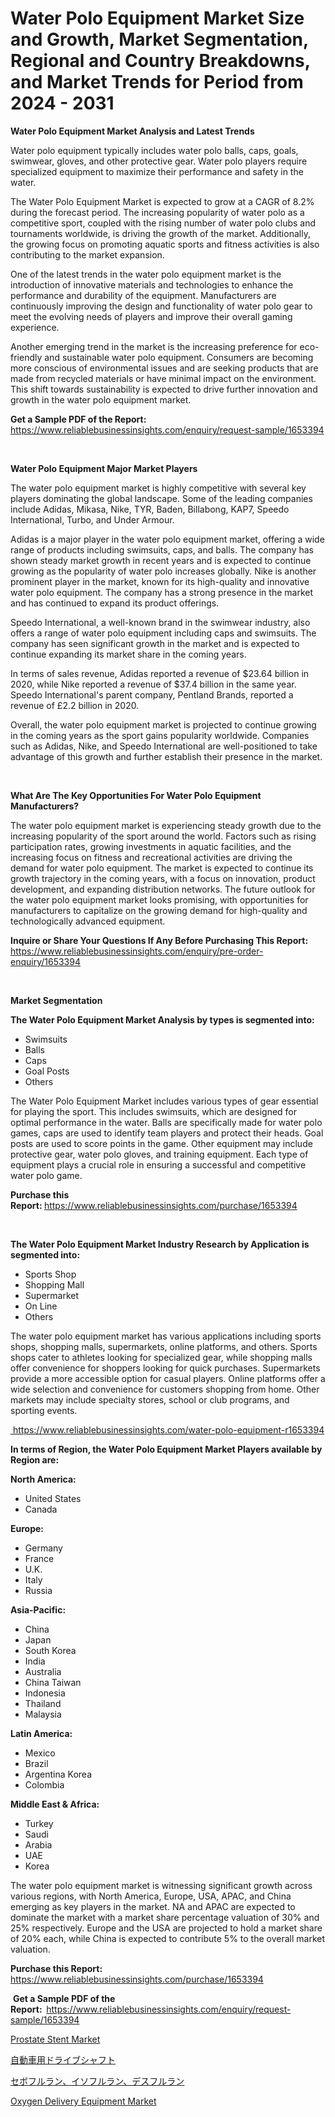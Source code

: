 <p><h1>Water Polo Equipment Market Size and Growth, Market Segmentation, Regional and Country Breakdowns, and Market Trends for Period from 2024 -  2031</h1></p><p><strong>Water Polo Equipment Market Analysis and Latest Trends</strong></p>
<p><p>Water polo equipment typically includes water polo balls, caps, goals, swimwear, gloves, and other protective gear. Water polo players require specialized equipment to maximize their performance and safety in the water.</p><p>The Water Polo Equipment Market is expected to grow at a CAGR of 8.2% during the forecast period. The increasing popularity of water polo as a competitive sport, coupled with the rising number of water polo clubs and tournaments worldwide, is driving the growth of the market. Additionally, the growing focus on promoting aquatic sports and fitness activities is also contributing to the market expansion.</p><p>One of the latest trends in the water polo equipment market is the introduction of innovative materials and technologies to enhance the performance and durability of the equipment. Manufacturers are continuously improving the design and functionality of water polo gear to meet the evolving needs of players and improve their overall gaming experience.</p><p>Another emerging trend in the market is the increasing preference for eco-friendly and sustainable water polo equipment. Consumers are becoming more conscious of environmental issues and are seeking products that are made from recycled materials or have minimal impact on the environment. This shift towards sustainability is expected to drive further innovation and growth in the water polo equipment market.</p></p>
<p><strong>Get a Sample PDF of the Report:&nbsp;</strong> <a href="https://www.reliablebusinessinsights.com/enquiry/request-sample/1653394">https://www.reliablebusinessinsights.com/enquiry/request-sample/1653394</a></p>
<p>&nbsp;</p>
<p><strong>Water Polo Equipment Major Market Players</strong></p>
<p><p>The water polo equipment market is highly competitive with several key players dominating the global landscape. Some of the leading companies include Adidas, Mikasa, Nike, TYR, Baden, Billabong, KAP7, Speedo International, Turbo, and Under Armour.</p><p>Adidas is a major player in the water polo equipment market, offering a wide range of products including swimsuits, caps, and balls. The company has shown steady market growth in recent years and is expected to continue growing as the popularity of water polo increases globally. Nike is another prominent player in the market, known for its high-quality and innovative water polo equipment. The company has a strong presence in the market and has continued to expand its product offerings.</p><p>Speedo International, a well-known brand in the swimwear industry, also offers a range of water polo equipment including caps and swimsuits. The company has seen significant growth in the market and is expected to continue expanding its market share in the coming years.</p><p>In terms of sales revenue, Adidas reported a revenue of $23.64 billion in 2020, while Nike reported a revenue of $37.4 billion in the same year. Speedo International's parent company, Pentland Brands, reported a revenue of £2.2 billion in 2020.</p><p>Overall, the water polo equipment market is projected to continue growing in the coming years as the sport gains popularity worldwide. Companies such as Adidas, Nike, and Speedo International are well-positioned to take advantage of this growth and further establish their presence in the market.</p></p>
<p>&nbsp;</p>
<p><strong>What Are The Key Opportunities For Water Polo Equipment Manufacturers?</strong></p>
<p><p>The water polo equipment market is experiencing steady growth due to the increasing popularity of the sport around the world. Factors such as rising participation rates, growing investments in aquatic facilities, and the increasing focus on fitness and recreational activities are driving the demand for water polo equipment. The market is expected to continue its growth trajectory in the coming years, with a focus on innovation, product development, and expanding distribution networks. The future outlook for the water polo equipment market looks promising, with opportunities for manufacturers to capitalize on the growing demand for high-quality and technologically advanced equipment.</p></p>
<p><strong>Inquire or Share Your Questions If Any Before Purchasing This Report:</strong> <a href="https://www.reliablebusinessinsights.com/enquiry/pre-order-enquiry/1653394">https://www.reliablebusinessinsights.com/enquiry/pre-order-enquiry/1653394</a></p>
<p>&nbsp;</p>
<p><strong>Market Segmentation</strong></p>
<p><strong>The Water Polo Equipment Market Analysis by types is segmented into:</strong></p>
<p><ul><li>Swimsuits</li><li>Balls</li><li>Caps</li><li>Goal Posts</li><li>Others</li></ul></p>
<p><p>The Water Polo Equipment Market includes various types of gear essential for playing the sport. This includes swimsuits, which are designed for optimal performance in the water. Balls are specifically made for water polo games, caps are used to identify team players and protect their heads. Goal posts are used to score points in the game. Other equipment may include protective gear, water polo gloves, and training equipment. Each type of equipment plays a crucial role in ensuring a successful and competitive water polo game.</p></p>
<p><strong>Purchase this Report:&nbsp;</strong><a href="https://www.reliablebusinessinsights.com/purchase/1653394">https://www.reliablebusinessinsights.com/purchase/1653394</a></p>
<p>&nbsp;</p>
<p><strong>The Water Polo Equipment Market Industry Research by Application is segmented into:</strong></p>
<p><ul><li>Sports Shop</li><li>Shopping Mall</li><li>Supermarket</li><li>On Line</li><li>Others</li></ul></p>
<p><p>The water polo equipment market has various applications including sports shops, shopping malls, supermarkets, online platforms, and others. Sports shops cater to athletes looking for specialized gear, while shopping malls offer convenience for shoppers looking for quick purchases. Supermarkets provide a more accessible option for casual players. Online platforms offer a wide selection and convenience for customers shopping from home. Other markets may include specialty stores, school or club programs, and sporting events.</p></p>
<p><a href="https://www.reliablebusinessinsights.com/water-polo-equipment-r1653394">&nbsp;https://www.reliablebusinessinsights.com/water-polo-equipment-r1653394</a></p>
<p><strong>In terms of Region, the Water Polo Equipment Market Players available by Region are:</strong></p>
<p>
    <p> <strong> North America: </strong>
        <ul>
            <li>United States</li>
            <li>Canada</li>
        </ul>
        </p> 
    <p> <strong> Europe: </strong>
        <ul>
            <li>Germany</li>
            <li>France</li>
            <li>U.K.</li>
            <li>Italy</li>
            <li>Russia</li>
        </ul>
        </p> 
    <p> <strong> Asia-Pacific: </strong>
        <ul>
            <li>China</li>
            <li>Japan</li>
            <li>South Korea</li>
            <li>India</li>
            <li>Australia</li>
            <li>China Taiwan</li>
            <li>Indonesia</li>
            <li>Thailand</li>
            <li>Malaysia</li>
        </ul>
        </p> 
    <p> <strong> Latin America: </strong>
        <ul>
            <li>Mexico</li>
            <li>Brazil</li>
            <li>Argentina Korea</li>
            <li>Colombia</li>
        </ul>
        </p> 
    <p> <strong> Middle East & Africa: </strong>
        <ul>
            <li>Turkey</li>
            <li>Saudi</li>
            <li>Arabia</li>
            <li>UAE</li>
            <li>Korea</li>
        </ul>
    </p>
    </p>
<p><p>The water polo equipment market is witnessing significant growth across various regions, with North America, Europe, USA, APAC, and China emerging as key players in the market. NA and APAC are expected to dominate the market with a market share percentage valuation of 30% and 25% respectively. Europe and the USA are projected to hold a market share of 20% each, while China is expected to contribute 5% to the overall market valuation.</p></p>
<p><strong>Purchase this Report: </strong><a href="https://www.reliablebusinessinsights.com/purchase/1653394">https://www.reliablebusinessinsights.com/purchase/1653394</a></p>
<p>&nbsp;<strong>Get a Sample PDF of the Report:&nbsp;&nbsp;</strong><a href="https://www.reliablebusinessinsights.com/enquiry/request-sample/1653394">https://www.reliablebusinessinsights.com/enquiry/request-sample/1653394</a></p>
<p><strong></strong></p>
<p><p><a href="https://github.com/anggakarna133/Market-Research-Report-List-1/blob/main/prostate-stent-market.md">Prostate Stent Market</a></p><p><a href="https://github.com/JanickJohns/Market-Research-Report-List-1/blob/main/6588854173909.md">自動車用ドライブシャフト</a></p><p><a href="https://github.com/avwofrml53535/Market-Research-Report-List-3/blob/main/5612841173910.md">セボフルラン、イソフルラン、デスフルラン</a></p><p><a href="https://github.com/sleepman642/Market-Research-Report-List-1/blob/main/oxygen-delivery-equipment-market.md">Oxygen Delivery Equipment Market</a></p></p>